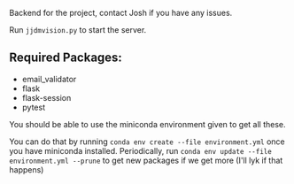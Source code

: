 Backend for the project, contact Josh if you have any issues.

Run `jjdmvision.py` to start the server.
## Required Packages:
- email_validator
- flask
- flask-session
- pytest

You should be able to use the miniconda environment given to get all these.

You can do that by running `conda env create --file environment.yml` once you have miniconda installed.
Periodically, run `conda env update --file environment.yml --prune` to get new packages if we get more (I'll lyk if that happens)